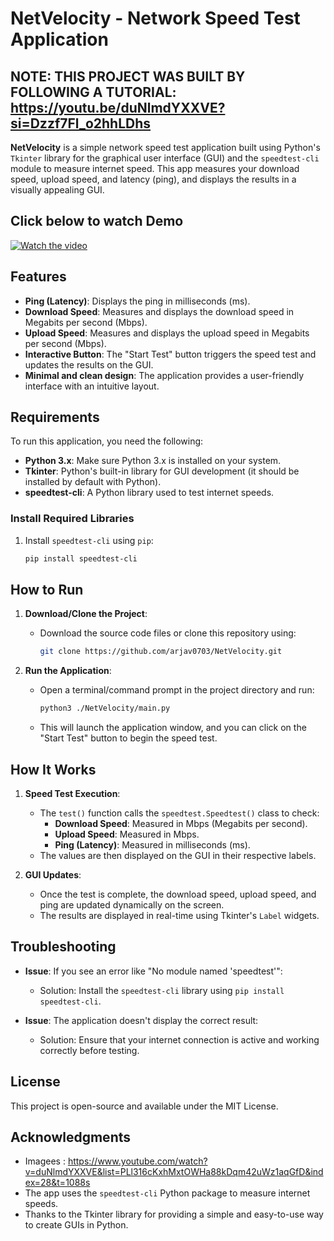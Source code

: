 # NetVelocity - Network Speed Test Application
## NOTE: THIS PROJECT WAS BUILT BY FOLLOWING A TUTORIAL: https://youtu.be/duNlmdYXXVE?si=Dzzf7Fl_o2hhLDhs
**NetVelocity** is a simple network speed test application built using Python's `Tkinter` library for the graphical user interface (GUI) and the `speedtest-cli` module to measure internet speed. This app measures your download speed, upload speed, and latency (ping), and displays the results in a visually appealing GUI.

## Click below to watch Demo

[![Watch the video](https://cloud-8tnhv5zez-hack-club-bot.vercel.app/0image.png)](https://cloud-c2mgd8r7g-hack-club-bot.vercel.app/0screencast_from_2024-11-29_19-10-10.mp4)

## Features

- **Ping (Latency)**: Displays the ping in milliseconds (ms).
- **Download Speed**: Measures and displays the download speed in Megabits per second (Mbps).
- **Upload Speed**: Measures and displays the upload speed in Megabits per second (Mbps).
- **Interactive Button**: The "Start Test" button triggers the speed test and updates the results on the GUI.
- **Minimal and clean design**: The application provides a user-friendly interface with an intuitive layout.

## Requirements

To run this application, you need the following:

- **Python 3.x**: Make sure Python 3.x is installed on your system.
- **Tkinter**: Python's built-in library for GUI development (it should be installed by default with Python).
- **speedtest-cli**: A Python library used to test internet speeds.

### Install Required Libraries

1. Install `speedtest-cli` using `pip`:
   ```bash
   pip install speedtest-cli
   ```

## How to Run

1. **Download/Clone the Project**:
   - Download the source code files or clone this repository using:
     ```bash
     git clone https://github.com/arjav0703/NetVelocity.git
     ```


2. **Run the Application**:
   - Open a terminal/command prompt in the project directory and run:
     ```bash
     python3 ./NetVelocity/main.py
     ```
   - This will launch the application window, and you can click on the "Start Test" button to begin the speed test.

## How It Works

1. **Speed Test Execution**:
   - The `test()` function calls the `speedtest.Speedtest()` class to check:
     - **Download Speed**: Measured in Mbps (Megabits per second).
     - **Upload Speed**: Measured in Mbps.
     - **Ping (Latency)**: Measured in milliseconds (ms).
   - The values are then displayed on the GUI in their respective labels.

2. **GUI Updates**:
   - Once the test is complete, the download speed, upload speed, and ping are updated dynamically on the screen.
   - The results are displayed in real-time using Tkinter's `Label` widgets.


## Troubleshooting

- **Issue**: If you see an error like "No module named 'speedtest'":
  - Solution: Install the `speedtest-cli` library using `pip install speedtest-cli`.

- **Issue**: The application doesn't display the correct result:
  - Solution: Ensure that your internet connection is active and working correctly before testing.

## License

This project is open-source and available under the MIT License.

## Acknowledgments
- Imagees : https://www.youtube.com/watch?v=duNlmdYXXVE&list=PLl316cKxhMxtOWHa88kDqm42uWz1aqGfD&index=28&t=1088s
- The app uses the `speedtest-cli` Python package to measure internet speeds.
- Thanks to the Tkinter library for providing a simple and easy-to-use way to create GUIs in Python.
